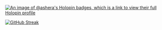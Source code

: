 [![An image of @ashera's Holopin badges, which is a link to view their full Holopin profile](https://holopin.me/ashera)](https://holopin.io/@ashera)

[![GitHub Streak](https://github-readme-streak-stats.herokuapp.com/?user=ashera96&theme=tokyonight_duo&exclude_days=Sat,Sun&card_width=1000&fire=fa6607)]()

<!--
**ashera96/ashera96** is a ✨ _special_ ✨ repository because its `README.md` (this file) appears on your GitHub profile.

Here are some ideas to get you started:

- 🔭 I’m currently working on ...
- 🌱 I’m currently learning ...
- 👯 I’m looking to collaborate on ...
- 🤔 I’m looking for help with ...
- 💬 Ask me about ...
- 📫 How to reach me: ...
- 😄 Pronouns: ...
- ⚡ Fun fact: ...
-->
